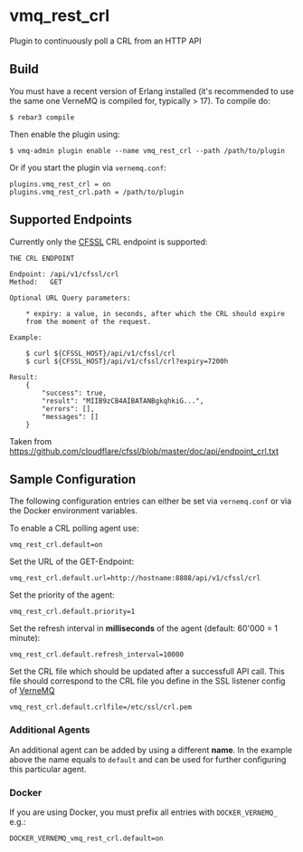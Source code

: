 # vmq_rest_crl

Plugin to continuously poll a CRL from an HTTP API

## Build

You must have a recent version of Erlang installed (it's recommended to use the
same one VerneMQ is compiled for, typically > 17). To compile do:

    $ rebar3 compile


Then enable the plugin using:

    $ vmq-admin plugin enable --name vmq_rest_crl --path /path/to/plugin

Or if you start the plugin via `vernemq.conf`:

    plugins.vmq_rest_crl = on
    plugins.vmq_rest_crl.path = /path/to/plugin

## Supported Endpoints
Currently only the [CFSSL](https://github.com/cloudflare/cfssl) CRL endpoint is supported:
    
    THE CRL ENDPOINT

    Endpoint: /api/v1/cfssl/crl
    Method:   GET

    Optional URL Query parameters:

        * expiry: a value, in seconds, after which the CRL should expire
        from the moment of the request.

    Example:

        $ curl ${CFSSL_HOST}/api/v1/cfssl/crl
        $ curl ${CFSSL_HOST}/api/v1/cfssl/crl?expiry=7200h
    
    Result:
        {
            "success": true,
            "result": "MIIB9zCB4AIBATANBgkqhkiG...",
            "errors": [],
            "messages": []
        }

Taken from https://github.com/cloudflare/cfssl/blob/master/doc/api/endpoint_crl.txt

## Sample Configuration

The following configuration entries can either be set via `vernemq.conf` or via the Docker environment variables. 

To enable a CRL polling agent use:

    vmq_rest_crl.default=on

Set the URL of the GET-Endpoint:

    vmq_rest_crl.default.url=http://hostname:8888/api/v1/cfssl/crl

Set the priority of the agent:

    vmq_rest_crl.default.priority=1

Set the refresh interval in **milliseconds** of the agent (default: 60'000 = 1 minute):

    vmq_rest_crl.default.refresh_interval=10000

Set the CRL file which should be updated after a successfull API call. This file should correspond to the CRL file you define in the SSL listener config of [VerneMQ](https://github.com/vernemq/vernemq/blob/master/apps/vmq_server/priv/vmq_server.schema#L1227)

    vmq_rest_crl.default.crlfile=/etc/ssl/crl.pem


### Additional Agents

An additional agent can be added by using a different **name**. In the example above the name equals to `default` and can be used for further configuring this particular agent.

### Docker 

If you are using Docker, you must prefix all entries with `DOCKER_VERNEMQ_` e.g.:

    DOCKER_VERNEMQ_vmq_rest_crl.default=on